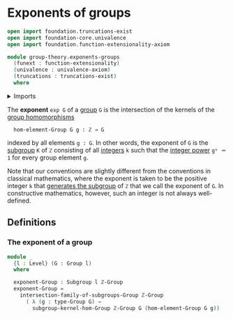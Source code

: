 # Exponents of groups

```agda
open import foundation.truncations-exist
open import foundation-core.univalence
open import foundation.function-extensionality-axiom

module group-theory.exponents-groups
  (funext : function-extensionality)
  (univalence : univalence-axiom)
  (truncations : truncations-exist)
  where
```

<details><summary>Imports</summary>

```agda
open import elementary-number-theory.group-of-integers funext univalence truncations

open import foundation.universe-levels

open import group-theory.free-groups-with-one-generator funext univalence truncations
open import group-theory.groups funext univalence truncations
open import group-theory.intersections-subgroups-groups funext univalence truncations
open import group-theory.kernels-homomorphisms-groups funext univalence truncations
open import group-theory.subgroups funext univalence truncations
```

</details>

The **exponent** `exp G` of a [group](group-theory.groups.md) `G` is the
intersection of the kernels of the
[group homomorphisms](group-theory.homomorphisms-groups.md)

```text
  hom-element-Group G g : ℤ → G
```

indexed by all elements `g : G`. In other words, the exponent of `G` is the
[subgroup](group-theory.subgroups.md) `K` of `ℤ` consisting of all
[integers](elementary-number-theory.integers.md) `k` such that the
[integer power](group-theory.integer-powers-of-elements-groups.md) `gᵏ ＝ 1` for
every group element `g`.

Note that our conventions are slightly different from the conventions in
classical mathematics, where the exponent is taken to be the positive integer
`k` that
[generates the subgroup](group-theory.subgroups-generated-by-elements-groups.md)
of `ℤ` that we call the exponent of `G`. In constructive mathematics, however,
such an integer is not always well-defined.

## Definitions

### The exponent of a group

```agda
module _
  {l : Level} (G : Group l)
  where

  exponent-Group : Subgroup l ℤ-Group
  exponent-Group =
    intersection-family-of-subgroups-Group ℤ-Group
      ( λ (g : type-Group G) →
        subgroup-kernel-hom-Group ℤ-Group G (hom-element-Group G g))
```
